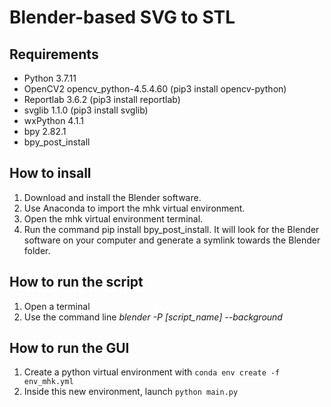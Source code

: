 # Blender-based SVG to STL 

## Requirements
- Python 3.7.11
- OpenCV2 opencv_python-4.5.4.60 (pip3 install opencv-python)
- Reportlab 3.6.2 (pip3 install reportlab)
- svglib 1.1.0 (pip3 install svglib)
- wxPython 4.1.1
- bpy 2.82.1
- bpy_post_install 

## How to insall
1. Download and install the Blender software.
2. Use Anaconda to import the mhk virtual environment.
3. Open the mhk virtual environment terminal.
4. Run the command pip install bpy_post_install. It will look for the Blender software on your computer and generate a symlink towards the Blender folder.

## How to run the script
1. Open a terminal
2. Use the command line *blender -P [script_name] --background*

## How to run the GUI
1. Create a python virtual environment with `conda env create -f env_mhk.yml`
2. Inside this new environment, launch `python main.py`